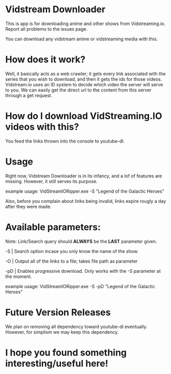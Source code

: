 # Vidstream Downloader
This is app is for downloading anime and other shows from Vidstreaming.io. Report all problems to the issues page.

You can download any vidstream anime or vidstreaming media with this.

# How does it work?
Well, it basically acts as a web crawler; it gets every link associated with the series that you wish to download, and then it gets the ids for those videos. Vidstream.io uses an ID system to decide which video the server will serve to you. We can easily get the direct url to the content from this server through a get request.

# How do I download VidStreaming.IO videos with this?
You feed the links thrown into the console to youtube-dl.

# Usage
Right now, Vidstream Downloader is in its infancy, and a lof of features are missing. However, it still serves its purpose.

example usage: VidStreamIORipper.exe -S "Legend of the Galactic Heroes"

Also, before you complain about links being invalid, links expire rougly a day after they were made.

# Available parameters:

Note: Link/Search query should **ALWAYS** be the **LAST** parameter given.

-S | Search option incase you only know the name of the show.

-O | Output all of the links to a file; takes file path as parameter

-pD | Enables progressive download. Only works with the -S parameter at the moment.

example usage: VidStreamIORipper.exe -S -pD "Legend of the Galactic Heroes"

# Future Version Releases

We plan on removing all dependency toward youtube-dl eventually. However, for simplism we may keep this dependency.

# I hope you found something interesting/useful here!
